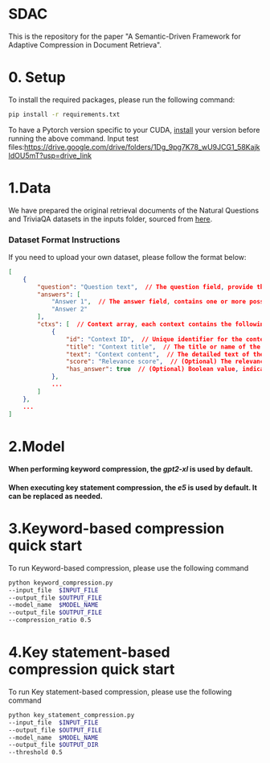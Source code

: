 # SDAC
This is the repository for the paper "A Semantic-Driven Framework for Adaptive Compression in Document Retrieva".

# 0. Setup
To install the required packages, please run the following command:
```bash
pip install -r requirements.txt
```
To have a Pytorch version specific to your CUDA, [install](https://pytorch.org/) your version before running the above command.
Input test files:https://drive.google.com/drive/folders/1Dg_9pg7K78_wU9JCG1_58KajkIdOU5mT?usp=drive_link

# 1.Data
We have prepared the original retrieval documents of the Natural Questions and TriviaQA datasets in the inputs folder, 
sourced from [here](https://github.com/AI21Labs/in-context-ralm).  
### Dataset Format Instructions

If you need to upload your own dataset, please follow the format below:

```json
[
    {
        "question": "Question text",  // The question field, provide the specific question text
        "answers": [
            "Answer 1",  // The answer field, contains one or more possible answers
            "Answer 2"
        ],
        "ctxs": [  // Context array, each context contains the following fields
            {
                "id": "Context ID",  // Unique identifier for the context
                "title": "Context title",  // The title or name of the context
                "text": "Context content",  // The detailed text of the context, usually a paragraph or description
                "score": "Relevance score",  // (Optional) The relevance score of the context, higher values indicate stronger relevance
                "has_answer": true  // (Optional) Boolean value, indicates whether the context contains an answer
            },
            ...
        ]
    },
    ...
]
```

# 2.Model
#### When performing keyword compression, the _gpt2-xl_ is used by default.  
#### When executing key statement compression, the _e5_ is used by default. It can be replaced as needed.

# 3.Keyword-based compression quick start
To run Keyword-based compression, please use the following command
```bash
python keyword_compression.py 
--input_file  $INPUT_FILE
--output_file $OUTPUT_FILE
--model_name  $MODEL_NAME
--output_file $OUTPUT_FILE
--compression_ratio 0.5
```
# 4.Key statement-based compression quick start
To run Key statement-based compression, please use the following command
```bash
python key_statement_compression.py 
--input_file  $INPUT_FILE
--output_file $OUTPUT_FILE
--model_name  $MODEL_NAME
--output_file $OUTPUT_DIR
--threshold 0.5
```



